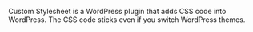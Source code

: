Custom Stylesheet is a WordPress plugin that adds CSS code into WordPress.
The CSS code sticks even if you switch WordPress themes.